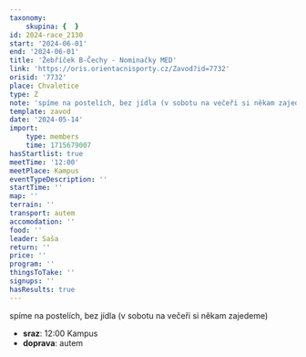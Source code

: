 ```yaml
---
taxonomy:
    skupina: {  }
id: 2024-race_2130
start: '2024-06-01'
end: '2024-06-01'
title: 'Žebříček B-Čechy - Nominačky MED'
link: 'https://oris.orientacnisporty.cz/Zavod?id=7732'
orisid: '7732'
place: Chvaletice
type: Z
note: 'spíme na postelích, bez jídla (v sobotu na večeři si někam zajedeme)'
template: zavod
date: '2024-05-14'
import:
    type: members
    time: 1715679007
hasStartlist: true
meetTime: '12:00'
meetPlace: Kampus
eventTypeDescription: ''
startTime: ''
map: ''
terrain: ''
transport: autem
accomodation: ''
food: ''
leader: Saša
return: ''
price: ''
program: ''
thingsToTake: ''
signups: ''
hasResults: true
---
```


spíme na postelích, bez jídla (v sobotu na večeři si někam zajedeme)
* **sraz**: 12:00 Kampus
* **doprava**: autem
